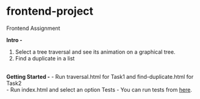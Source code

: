 # frontend-project
Frontend Assignment

<strong>Intro -</strong>
1. Select a tree traversal and see its animation on a graphical tree. <br>
2. Find a duplicate in a list
<br>
<strong>Getting Started -</strong>
    - Run traversal.html for Task1 and find-duplicate.html for Task2 <br>
    - Run index.html and select an option
<br<
<strong>Tests -</strong>
You can run tests from <a href="./test/jasmine/SpecRunner.html">here</a>.
